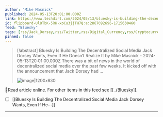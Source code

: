 ```yaml
---
author: "Mike Masnick"
published: 2024-05-13T20:01:00.000Z
link: https://www.techdirt.com/2024/05/13/bluesky-is-building-the-decentralized-social-media-jack-dorsey-wants-even-if-he-doesnt-realize-it/
id: flipboard-Ul8TbK-5RH-xoCu3jjTH7Q:a:2867092696-1715630460
feed: "Bluesky"
tags: [rss/Jack_Dorsey,rss/Twitter,rss/Digital_Currency,rss/Cryptocurrency,rss/Bluesky]
pinned: false
---
```

> [!abstract] Bluesky Is Building The Decentralized Social Media Jack Dorsey Wants, Even If He Doesn’t Realize It by Mike Masnick - 2024-05-13T20:01:00.000Z
> There was a bit of news in the world of decentralized social media over the past few weeks. It kicked off with the announcement that Jack Dorsey had …
>
> ![image|1200x630](https://ic-cdn.flipboard.com/techdirt.com/898f1c9c9a8b4a400aeb7225c2f92177d4d07b34/_xlarge.png)

🔗Read article [online](https://www.techdirt.com/2024/05/13/bluesky-is-building-the-decentralized-social-media-jack-dorsey-wants-even-if-he-doesnt-realize-it/). For other items in this feed see [[../Bluesky]].

- [ ] [[Bluesky Is Building The Decentralized Social Media Jack Dorsey Wants, Even If He⋯]]
- - -

